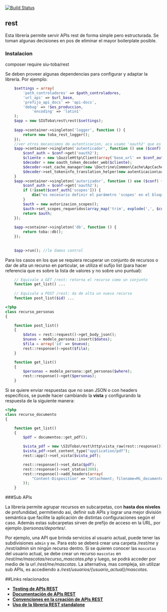 
[![Build Status](https://travis-ci.org/SIU-Toba/rest.svg?branch=master)](https://travis-ci.org/SIU-Toba/rest)

## rest
Esta librería permite servir APIs rest de forma simple pero estructurada. Se toman algunas decisiones en pos de eliminar el mayor boilerplate posible.


### Instalacion

composer require siu-toba/rest

Se deben proveer algunas dependencias para configurar y adaptar la librería. Por ejemplo:

```php
	$settings = array(
	    'path_controladores' => $path_controladores,
	    'url_api' => $url_base,
	    'prefijo_api_docs' => 'api-docs',
	    'debug' => !$es_produccion,
	        'encoding' => 'latin1'
	);
	$app = new SIUToba\rest\rest($settings);
	
	$app->container->singleton('logger', function () {
	    return new toba_rest_logger();
	});
	//ver otros mecanismos de autenticacion, aca usamo 'oauth2' que es el mas complejo:
	$app->container->singleton('autenticador', function () use ($conf) {
	    $conf_auth = $conf->get('oauth2');
	    $cliente = new \GuzzleHttp\Client(array('base_url' => $conf_auth['endpoint_decodificador_url']));
	    $decoder = new oauth_token_decoder_web($cliente);
	    $decoder->set_cache_manager(new \Doctrine\Common\Cache\ApcCache());
	    $decoder->set_tokeninfo_translation_helper(new autenticacion\oauth2\tokeninfo_translation_helper_arai());
	}
	$app->container->singleton('autorizador', function () use ($conf) {
	    $conf_auth = $conf->get('oauth2');
	    if (!isset($conf_auth['scopes'])) {
	        die("es necesario definir el parámetro 'scopes' en el bloque oauth2 de la configuración");
	    }
	    $auth = new autorizacion_scopes();
	    $auth->set_scopes_requeridos(array_map('trim', explode(',', $conf_auth['scopes'])));
	    return $auth;
	});
	
	$app->container->singleton('db', function () {
	    return toba::db();
	});
	
	
	$app->run(); //le damos control

```
Para los casos en los que se requiera recuperar un conjunto de recursos o dar de alta un recurso en particular, se utiliza el sufijo list (para hacer referencia que es sobre la lista de valores y no sobre uno puntual):

``` php
    // Equivale a GET /rest: retorna el recurso como un conjunto
    function get_list() ...
    
    // Equivale a POST /rest: da de alta un nuevo recurso
    function post_list($id) ...
```

``` php
<?php
class recurso_personas
{

    function post_list()
    {
        $datos = rest::request()->get_body_json();
        $nuevo = modelo_persona::insert($datos);
        $fila = array('id' => $nuevo);
        rest::response()->post($fila);
    }

    function get_list()
    {
        $personas = modelo_persona::get_personas($where);
        rest::response()->get($personas);
    }
```

Si se quiere enviar respuestas que no sean JSON o con headers especificos, se puede hacer cambiando la **vista** y configurando la respuesta de la siguiente manera:
``` php
<?php
class recurso_documento
{

    function get_list()
    {
        $pdf = documentos::get_pdf();

        $vista_pdf = new \SIUToba\rest\http\vista_raw(rest::response());
        $vista_pdf->set_content_type("application/pdf");
        rest::app()->set_vista($vista_pdf);

        rest::response()->set_data($pdf);
        rest::response()->set_status(200);
        rest::response()->add_headers(array(
            "Content-Disposition" => "attachment; filename=Mi_documento.pdf"
        ));
    }
```


###Sub APIs

La librería permite agrupar recursos en subcarpetas, con **hasta dos niveles** de profundidad, permitiendo asi, definir sub APIs y lograr una mejor división semántica que facilite la aplicación de distintas configuraciones según el caso. Además estas subcarpetas sirven de prefijo de acceso en la URL, por ejemplo _/personas/deportes/_. 

Por ejemplo, una API que brinda servicios al usuario actual, puede tener las subdivisiones `admin` y `me`. Para esto se deberá crear una carpeta _/rest/me_ y _/rest/admin_ sin ningún recurso dentro. Si se quieren conocer las `mascotas` del usuario actual, se debe crear un recurso `mascotas` en _/rest/me/mascotas/recurso_mascotas.php_ y luego, se podrá acceder por medio de la url _/rest/me/mascotas_. La alternativa, mas compleja, sin utilizar sub APIs, es accediendo a _/rest/usuarios/{usuario_actual}/mascotas_.

##Links relacionados
* [**Testing de APIs REST**](https://github.com/SIU-Toba/rest/wiki/Testing-de-APIs-REST)
* [**Documentación de APIs REST**](https://github.com/SIU-Toba/rest/wiki/Documentaci%C3%B3n-de-APIs-REST)
* [**Convenciones en la creación de APIs REST**](https://github.com/SIU-Toba/rest/wiki/Convenciones-en-la-creaci%C3%B3n-de-APIs-REST)
* [**Uso de la libreria REST standalone**](https://github.com/SIU-Toba/rest/wiki/Uso-de-la-libreria-REST-standalone)
